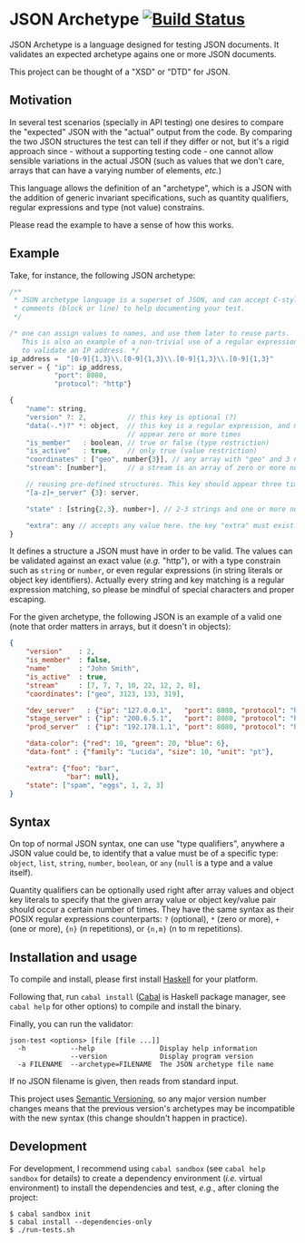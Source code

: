 # JSON Archetype [![Build Status](https://travis-ci.org/rodrigosetti/json-archetype.svg?branch=master)](https://travis-ci.org/rodrigosetti/json-archetype)

JSON Archetype is a language designed for testing JSON documents. It validates
an expected archetype agains one or more JSON documents.

This project can be thought of a "XSD" or "DTD" for JSON.

## Motivation

In several test scenarios (specially in API testing) one desires to compare the
"expected" JSON with the "actual" output from the code. By comparing the two
JSON structures the test can tell if they differ or not, but it's a rigid
approach since - without a supporting testing code - one cannot allow sensible
variations in the actual JSON (such as values that we don't care, arrays that
can have a varying number of elements, _etc._)

This language allows the definition of an "archetype", which is a JSON with the
addition of generic invariant specifications, such as quantity qualifiers,
regular expressions and type (not value) constrains.

Please read the example to have a sense of how this works.

## Example

Take, for instance, the following JSON archetype:

````javascript
/**
 * JSON archetype language is a superset of JSON, and can accept C-style
 * comments (block or line) to help documenting your test.
 */

/* one can assign values to names, and use them later to reuse parts.
   This is also an example of a non-trivial use of a regular expression
   to validate an IP address. */
ip_address =  "[0-9]{1,3}\\.[0-9]{1,3}\\.[0-9]{1,3}\\.[0-9]{1,3}"
server = { "ip": ip_address,
           "port": 8080,
           "protocol": "http"}

{
    "name": string,
    "version" ?: 2,          // this key is optional (?)
    "data(-.*)?" *: object,  // this key is a regular expression, and may
                             // appear zero or more times
    "is_member"   : boolean, // true or false (type restriction)
    "is_active"   : true,    // only true (value restriction)
    "coordinates" : ["geo", number{3}], // any array with "geo" and 3 numbers
    "stream": [number*],     // a stream is an array of zero or more numbers

    // reusing pre-defined structures. This key should appear three times:
    "[a-z]+_server" {3}: server,

    "state" : [string{2,3}, number+], // 2-3 strings and one or more numbers

    "extra": any // accepts any value here. the key "extra" must exist.
}
````

It defines a structure a JSON must have in order to be valid. The values can be
validated against an exact value (_e.g._ "http"), or with a type constrain such
as `string` or `number`, or even regular expressions (in string literals or
object key identifiers). Actually every string and key matching is a regular
expression matching, so please be mindful of special characters and proper
escaping.

For the given archetype, the following JSON is an example of a valid one (note
that order matters in arrays, but it doesn't in objects):

````json
{
    "version"    : 2,
    "is_member"  : false,
    "name"       : "John Smith",
    "is_active"  : true,
    "stream"     : [7, 7, 7, 10, 22, 12, 2, 8],
    "coordinates": ["geo", 3123, 133, 319],

    "dev_server"   : {"ip": "127.0.0.1",   "port": 8080, "protocol": "http"},
    "stage_server" : {"ip": "200.6.5.1",   "port": 8080, "protocol": "http"},
    "prod_server"  : {"ip": "192.178.1.1", "port": 8080, "protocol": "http"},

    "data-color": {"red": 10, "green": 20, "blue": 6},
    "data-font" : {"family": "Lucida", "size": 10, "unit": "pt"},

    "extra": {"foo": "bar",
              "bar": null},
    "state": ["spam", "eggs", 1, 2, 3]
}
````

## Syntax

On top of normal JSON syntax, one can use "type qualifiers", anywhere a JSON
value could be, to identify that a value must be of a specific type: `object`,
`list`, `string`, `number`, `boolean`, or `any` (`null` is a type and a value
itself).

Quantity qualifiers can be optionally used right after array values and object
key literals to specify that the given array value or object key/value pair
should occur a certain number of times. They have the same syntax as their
POSIX regular expressions counterparts: `?` (optional), `*` (zero or more), `+`
(one or more), `{n}` (n repetitions), or `{n,m}` (n to m repetitions).

## Installation and usage

To compile and install, please first install [Haskell](http://www.haskell.org)
for your platform.

Following that, run `cabal install` ([Cabal](http://www.haskell.org/cabal/) is
Haskell package manager, see `cabal help` for other options) to compile and
install the binary.

Finally, you can run the validator:

    json-test <options> [file [file ...]]
      -h           --help                Display help information
                   --version             Display program version
      -a FILENAME  --archetype=FILENAME  The JSON archetype file name

If no JSON filename is given, then reads from standard input.

This project uses [Semantic Versioning](http://semver.org), so any major
version number changes means that the previous version's archetypes may be
incompatible with the new syntax (this change shouldn't happen in practice).

## Development

For development, I recommend using `cabal sandbox` (see `cabal help sandbox`
for details) to create a dependency environment (_i.e._ virtual environment) to
install the dependencies and test, _e.g._, after cloning the project:

    $ cabal sandbox init
    $ cabal install --dependencies-only
    $ ./run-tests.sh

